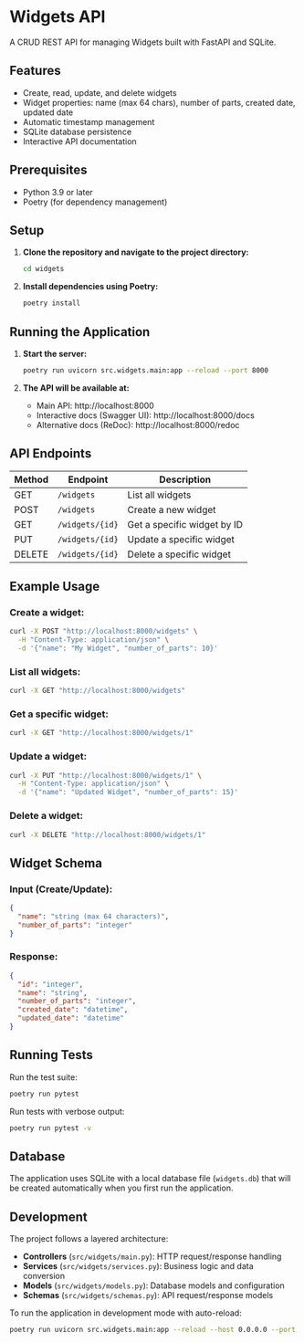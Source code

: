 # Widgets API

A CRUD REST API for managing Widgets built with FastAPI and SQLite.

## Features

- Create, read, update, and delete widgets
- Widget properties: name (max 64 chars), number of parts, created date, updated date
- Automatic timestamp management
- SQLite database persistence
- Interactive API documentation

## Prerequisites

- Python 3.9 or later
- Poetry (for dependency management)

## Setup

1. **Clone the repository and navigate to the project directory:**
   ```bash
   cd widgets
   ```

2. **Install dependencies using Poetry:**
   ```bash
   poetry install
   ```

## Running the Application

1. **Start the server:**
   ```bash
   poetry run uvicorn src.widgets.main:app --reload --port 8000
   ```

2. **The API will be available at:**
   - Main API: http://localhost:8000
   - Interactive docs (Swagger UI): http://localhost:8000/docs
   - Alternative docs (ReDoc): http://localhost:8000/redoc

## API Endpoints

| Method | Endpoint | Description |
|--------|----------|-------------|
| GET    | `/widgets` | List all widgets |
| POST   | `/widgets` | Create a new widget |
| GET    | `/widgets/{id}` | Get a specific widget by ID |
| PUT    | `/widgets/{id}` | Update a specific widget |
| DELETE | `/widgets/{id}` | Delete a specific widget |

## Example Usage

### Create a widget:
```bash
curl -X POST "http://localhost:8000/widgets" \
  -H "Content-Type: application/json" \
  -d '{"name": "My Widget", "number_of_parts": 10}'
```

### List all widgets:
```bash
curl -X GET "http://localhost:8000/widgets"
```

### Get a specific widget:
```bash
curl -X GET "http://localhost:8000/widgets/1"
```

### Update a widget:
```bash
curl -X PUT "http://localhost:8000/widgets/1" \
  -H "Content-Type: application/json" \
  -d '{"name": "Updated Widget", "number_of_parts": 15}'
```

### Delete a widget:
```bash
curl -X DELETE "http://localhost:8000/widgets/1"
```

## Widget Schema

### Input (Create/Update):
```json
{
  "name": "string (max 64 characters)",
  "number_of_parts": "integer"
}
```

### Response:
```json
{
  "id": "integer",
  "name": "string",
  "number_of_parts": "integer",
  "created_date": "datetime",
  "updated_date": "datetime"
}
```

## Running Tests

Run the test suite:
```bash
poetry run pytest
```

Run tests with verbose output:
```bash
poetry run pytest -v
```

## Database

The application uses SQLite with a local database file (`widgets.db`) that will be created automatically when you first run the application.

## Development

The project follows a layered architecture:
- **Controllers** (`src/widgets/main.py`): HTTP request/response handling
- **Services** (`src/widgets/services.py`): Business logic and data conversion
- **Models** (`src/widgets/models.py`): Database models and configuration
- **Schemas** (`src/widgets/schemas.py`): API request/response models

To run the application in development mode with auto-reload:
```bash
poetry run uvicorn src.widgets.main:app --reload --host 0.0.0.0 --port 8000
```